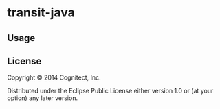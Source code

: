 # transit-java

## Usage

## License

Copyright © 2014 Cognitect, Inc.

Distributed under the Eclipse Public License either version 1.0 or (at
your option) any later version.
